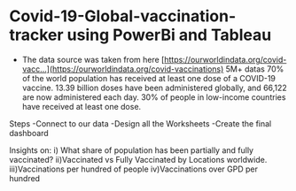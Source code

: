 # Covid-19-Global-vaccination-tracker using PowerBi and Tableau


- The data source was taken from here [https://ourworldindata.org/covid-vacc...](https://ourworldindata.org/covid-vaccinations)
5M+ datas
70% of the world population has received at least one dose of a COVID-19 vaccine.
13.39 billion doses have been administered globally, and 66,122 are now administered each day.
30% of people in low-income countries have received at least one dose.

Steps
-Connect to our data
-Design all the Worksheets
-Create the final dashboard

Insights on:
i) What share of population has been partially and fully vaccinated?
ii)Vaccinated vs Fully Vaccinated by Locations worldwide.
iii)Vaccinations per hundred of people
iv)Vaccinations over GPD per hundred
